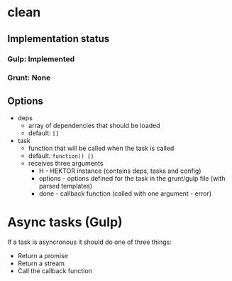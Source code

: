 # clean

## Implementation status

### Gulp: Implemented
### Grunt: None

## Options

  * deps
    * array of dependencies that should be loaded
    * default: ``[]``
  * task
    * function that will be called when the task is called
    * default: ``function() {}``
    * receives three arguments
      * H - HEKTOR instance (contains deps, tasks and config)
      * options - options defined for the task in the grunt/gulp file (with parsed templates)
      * done - callback function (called with one argument - error)

# Async tasks (Gulp)
If a task is asyncronous it should do one of three things:
* Return a promise
* Return a stream
* Call the callback function
